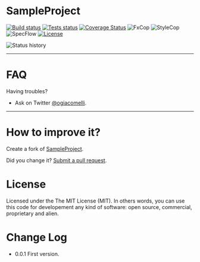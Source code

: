 SampleProject
===========
[![Build status](https://ci.appveyor.com/api/projects/status/4n8v7gs72a0n8qyh?svg=true)](https://ci.appveyor.com/project/giacomelli/SampleProject)
[![Tests status](http://teststatusbadge.azurewebsites.net/api/status/giacomelli/SampleProject)](https://ci.appveyor.com/project/giacomelli/SampleProject)
[![Coverage Status](https://coveralls.io/repos/giacomelli/SampleProject/badge.svg?branch=master&service=github)](https://coveralls.io/github/giacomelli/SampleProject?branch=master) 
![FxCop](http://badgessharp.apphb.com/api/badge?repositoryUrl=https://github.com/giacomelli/SampleProject&badge=FxCop)
![StyleCop](http://badgessharp.apphb.com/api/badge?repositoryUrl=https://github.com/giacomelli/SampleProject&badge=StyleCop)
![SpecFlow](http://badgessharp.apphb.com/api/badge?repositoryUrl=https://github.com/giacomelli/SampleProject&badge=SpecFlow)
[![License](http://img.shields.io/:license-MIT-blue.svg)](https://raw.githubusercontent.com/giacomelli/SampleProject/master/LICENSE)


![Status history](http://ci-buildstats.azurewebsites.net/AppVeyor/chart/giacomelli/SampleProject?buildCount=10&branch=master&includeBuildsFromPullRequest=true&showStats=true)

-------


FAQ
======

Having troubles? 
 - Ask on Twitter [@ogiacomelli](http://twitter.com/ogiacomelli).
 
 --------

How to improve it?
======

Create a fork of [SampleProject](https://github.com/giacomelli/SampleProject/fork). 

Did you change it? [Submit a pull request](https://github.com/giacomelli/SampleProject/pull/new/master).

License
======
Licensed under the The MIT License (MIT).
In others words, you can use this code for developement any kind of software: open source, commercial, proprietary and alien.


Change Log
======
 - 0.0.1 First version.
